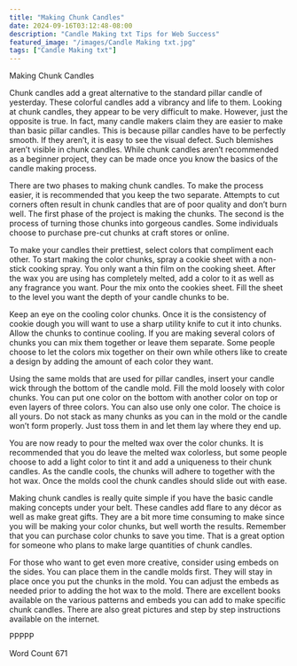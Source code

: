 ```yaml
---
title: "Making Chunk Candles"
date: 2024-09-16T03:12:48-08:00
description: "Candle Making txt Tips for Web Success"
featured_image: "/images/Candle Making txt.jpg"
tags: ["Candle Making txt"]
---
```


Making Chunk Candles

Chunk candles add a great alternative to the standard pillar candle of yesterday. These colorful candles add a vibrancy and life to them. Looking at chunk candles, they appear to be very difficult to make. However, just the opposite is true. In fact, many candle makers claim they are easier to make than basic pillar candles. This is because pillar candles have to be perfectly smooth. If they aren’t, it is easy to see the visual defect. Such blemishes aren’t visible in chunk candles. While chunk candles aren’t recommended as a beginner project, they can be made once you know the basics of the candle making process. 

There are two phases to making chunk candles. To make the process easier, it is recommended that you keep the two separate. Attempts to cut corners often result in chunk candles that are of poor quality and don’t burn well. The first phase of the project is making the chunks. The second is the process of turning those chunks into gorgeous candles. Some individuals choose to purchase pre-cut chunks at craft stores or online.

To make your candles their prettiest, select colors that compliment each other. To start making the color chunks, spray a cookie sheet with a non-stick cooking spray. You only want a thin film on the cooking sheet. After the wax you are using has completely melted, add a color to it as well as any fragrance you want. Pour the mix onto the cookies sheet. Fill the sheet to the level you want the depth of your candle chunks to be. 

Keep an eye on the cooling color chunks. Once it is the consistency of cookie dough you will want to use a sharp utility knife to cut it into chunks. Allow the chunks to continue cooling. If you are making several colors of chunks you can mix them together or leave them separate. Some people choose to let the colors mix together on their own while others like to create a design by adding the amount of each color they want.

Using the same molds that are used for pillar candles, insert your candle wick through the bottom of the candle mold. Fill the mold loosely with color chunks. You can put one color on the bottom with another color on top or even layers of three colors. You can also use only one color. The choice is all yours. Do not stack as many chunks as you can in the mold or the candle won’t form properly. Just toss them in and let them lay where they end up. 

You are now ready to pour the melted wax over the color chunks. It is recommended that you do leave the melted wax colorless, but some people choose to add a light color to tint it and add a uniqueness to their chunk candles. As the candle cools, the chunks will adhere to together with the hot wax. Once the molds cool the chunk candles should slide out with ease. 

Making chunk candles is really quite simple if you have the basic candle making concepts under your belt. These candles add flare to any décor as well as make great gifts. They are a bit more time consuming to make since you will be making your color chunks, but well worth the results. Remember that you can purchase color chunks to save you time. That is a great option for someone who plans to make large quantities of chunk candles. 

For those who want to get even more creative, consider using embeds on the sides. You can place them in the candle molds first. They will stay in place once you put the chunks in the mold. You can adjust the embeds as needed prior to adding the hot wax to the mold. There are excellent books available on the various patterns and embeds you can add to make specific chunk candles. There are also great pictures and step by step instructions available on the internet. 

PPPPP

Word Count 671





